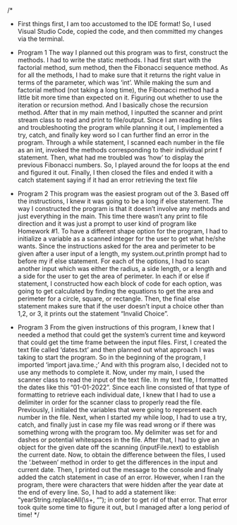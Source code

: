 /* 
 * First things first, I am too accustomed to the IDE format! So, I used Visual Studio Code, copied the code, and then committed my changes via the terminal.

* Program 1
The way I planned out this program was to first, construct the methods. I had to write the static methods. I had first start with the factorial method, sum method, then the Fibonacci sequence method. As for all the methods, I had to make sure that it returns the right value in terms of the parameter, which was ‘int’. While making the sum and factorial method (not taking a long time), the Fibonacci method had a little bit more time than expected on it. Figuring out whether to use the iteration or recursion method. And I basically chose the recursion method. After that in my main method, I inputted the scanner and print stream class to read and print to file/output. Since I am reading in files and troubleshooting the program while planning it out, I implemented a try, catch, and finally key word so I can further find an error in the program. Through a while statement, I scanned each number in the file as an int, invoked the methods corresponding to their individual print f statement. Then, what had me troubled was ‘how’ to display the previous Fibonacci numbers. So, I played around the for loops at the end and figured it out. Finally, I then closed the files and ended it with a catch statement saying if it had an error retrieving the text file

* Program 2
This program was the easiest program out of the 3. Based off the instructions, I knew it was going to be a long if else statement.  The way I constructed the program is that it doesn’t involve any methods and just everything in the main. This time there wasn’t any print to file direction and it was just a prompt to user kind of program like Homework #1. To have a different shape option for the program, I had to initialize a variable as a scanned integer for the user to get what he/she wants. Since the instructions asked for the area and perimeter to be given after a user input of a length, my system.out.println prompt had to before my if else statement. For each of the options, I had to scan another input which was either the radius, a side length, or a length and a side for the user to get the area of perimeter. In each if or else if statement, I constructed how each block of code for each option, was going to get calculated by finding the equations to get the area and perimeter for a circle, square, or rectangle. Then, the final else statement makes sure that if the user doesn’t input a choice other than 1,2, or 3, it prints out the statement “Invalid Choice”.

* Program 3
From the given instructions of this program, I knew that I needed a method that could get the system’s current time and keyword that could get the time frame between the input files. First, I created the text file called ‘dates.txt’ and then planned out what approach I was taking to start the program. So in the beginning of the program, I imported ‘import java.time.;’ And with this program also, I decided not to use any methods to complete it. Now, under my main, I used the scanner class to read the input of the text file. In my text file, I formatted the dates like this “01-01-2022”. Since each line consisted of that type of formatting to retrieve each individual date, I knew that I had to use a delimiter in order for the scanner class to properly read the file. Previously, I initialed the variables that were going to represent each number in the file. Next, when I started my while loop, I had to use a try, catch, and finally just in case my file was read wrong or if there was something wrong with the program too. My delimiter was set for and dashes or potential whitespaces in the file. After that, I had to give an object for the given date off the scanning (inputFile.next) to establish the current date. Now, to obtain the difference between the files, I used the ‘.between’ method in order to get the differences in the input and current date. Then, I printed out the message to the console and finaly added the catch statement in case of an error. However, when I ran the program, there were characters that were hidden after the year date at the end of every line. So, I had to add a statement like: “yearString.replaceAll(\\s+, “”); in order to get rid of that error. That error took quite some time to figure it out, but I managed after a long period of time!
 */
